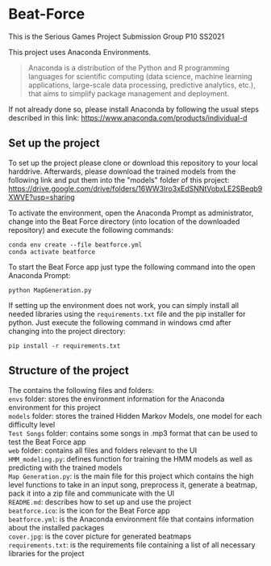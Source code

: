 # Beat-Force
This is the Serious Games Project Submission Group P10 SS2021

This project uses Anaconda Environments. 
> Anaconda is a distribution of the Python and R programming languages for scientific computing (data science, machine learning applications, large-scale data processing, predictive analytics, etc.), that aims to simplify package management and deployment.

If not already done so, please install Anaconda by following the usual steps described in this link: https://www.anaconda.com/products/individual-d

## Set up the project
To set up the project please clone or download this repository to your local harddrive.
Afterwards, please download the trained models from the following link and put them into the "models" folder of this project: https://drive.google.com/drive/folders/16WW3Iro3xEdSNNtVobxLE2SBeqb9XWVE?usp=sharing

To activate the environment, open the Anaconda Prompt as administrator, change into the Beat Force directory (into location of the downloaded repository) and 
execute the following commands:

```
conda env create --file beatforce.yml
conda activate beatforce
```

To start the Beat Force app just type the following command into the open Anaconda Prompt:

```
python MapGeneration.py
```

If setting up the environment does not work, you can simply install all needed libraries using the `requirements.txt` file and the pip installer for python.
Just execute the following command in windows cmd after changing into the project directory:

```
pip install -r requirements.txt
```
## Structure of the project

The contains the following files and folders:  
`envs` folder: stores the environment information for the Anaconda environment for this project  
`models` folder: stores the trained Hidden Markov Models, one model for each difficulty level  
`Test Songs` folder: contains some songs in .mp3 format that can be used to test the Beat Force app  
`web` folder: contains all files and folders relevant to the UI  
`HMM_modeling.py`: defines function for training the HMM models as well as predicting with the trained models  
`Map Generation.py`: is the main file for this project which contains the high level functions to take in an input song, preprocess it, generate a beatmap, pack it into a zip file and communicate with the UI  
`README.md`: describes how to set up and use the project  
`beatforce.ico`: is the icon for the Beat Force app  
`beatforce.yml`: is the Anaconda environment file that contains information about the installed packages  
`cover.jpg`: is the cover picture for generated beatmaps  
`requirements.txt`: is the requirements file containing a list of all necessary libraries for the project
